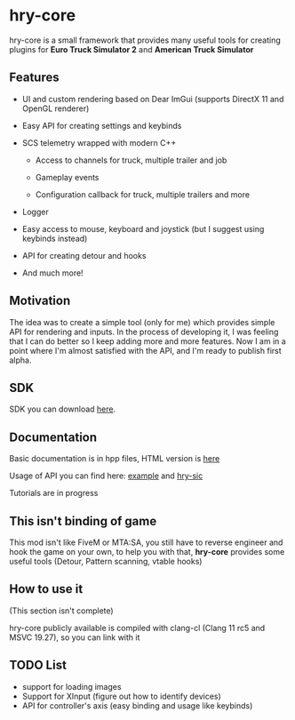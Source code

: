 # hry-core

hry-core is a small framework that provides many useful tools for creating plugins for **Euro Truck Simulator 2** and **American Truck Simulator**

## Features

- UI and custom rendering based on Dear ImGui (supports DirectX 11 and OpenGL renderer)

- Easy API for creating settings and keybinds

- SCS telemetry wrapped with modern C++

  - Access to channels for truck, multiple trailer and job

  - Gameplay events

  - Configuration callback for truck, multiple trailers and more

- Logger

- Easy access to mouse, keyboard and joystick (but I suggest using keybinds instead)

- API for creating detour and hooks

- And much more!

## Motivation

The idea was to create a simple tool (only for me) which provides simple API for rendering and inputs. In the process of developing it, I was feeling that I can do better so I keep adding more and more features. Now I am in a point where I'm almost satisfied with the API, and I'm ready to publish first alpha.

## SDK

SDK you can download [here](https://github.com/Hary309/hry-core/releases).

## Documentation

Basic documentation is in hpp files, HTML version is [here](docs/html/index.html) 

Usage of API you can find here: [example](example) and [hry-sic](https://github.com/Hary309/hry-sic)

Tutorials are in progress

## This isn't binding of game

This mod isn't like FiveM or MTA:SA, you still have to reverse engineer and hook the game on your own, to help you with that, **hry-core** provides some useful tools (Detour, Pattern scanning, vtable hooks)

## How to use it

(This section isn't complete)

hry-core publicly available is compiled with clang-cl (Clang 11 rc5 and MSVC 19.27), so you can link with it

## TODO List

- support for loading images
- Support for XInput (figure out how to identify devices)
- API for controller's axis (easy binding and usage like keybinds)

